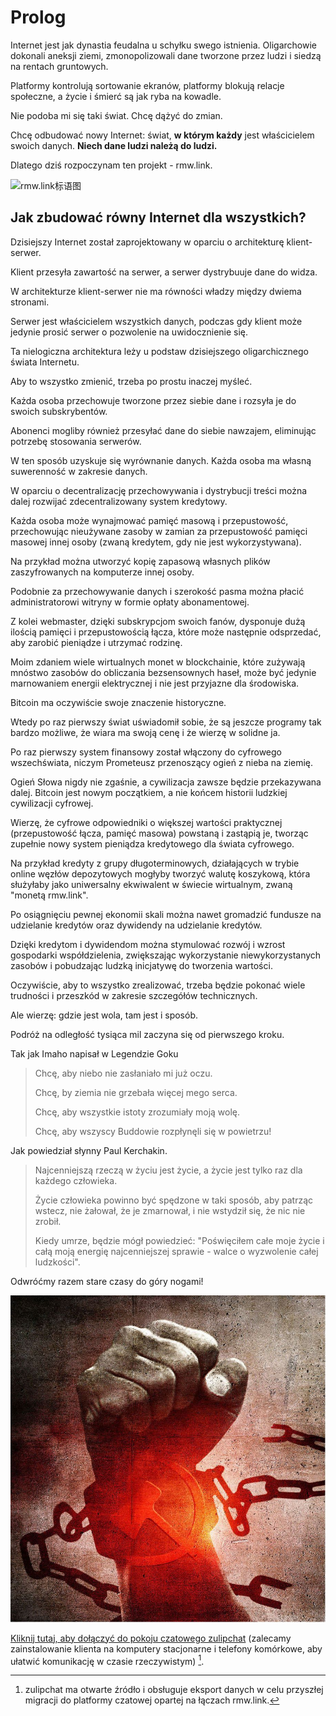 # Prolog

Internet jest jak dynastia feudalna u schyłku swego istnienia. Oligarchowie dokonali aneksji ziemi, zmonopolizowali dane tworzone przez ludzi i siedzą na rentach gruntowych.

Platformy kontrolują sortowanie ekranów, platformy blokują relacje społeczne, a życie i śmierć są jak ryba na kowadle.

Nie podoba mi się taki świat. Chcę dążyć do zmian.

Chcę odbudować nowy Internet: świat, **w którym każdy** jest właścicielem swoich danych. **Niech dane ludzi należą do ludzi.**

Dlatego dziś rozpoczynam ten projekt - rmw.link.

![rmw.link标语图](/slogan.svg)

## Jak zbudować równy Internet dla wszystkich?

Dzisiejszy Internet został zaprojektowany w oparciu o architekturę klient-serwer.

Klient przesyła zawartość na serwer, a serwer dystrybuuje dane do widza.

W architekturze klient-serwer nie ma równości władzy między dwiema stronami.

Serwer jest właścicielem wszystkich danych, podczas gdy klient może jedynie prosić serwer o pozwolenie na uwidocznienie się.

Ta nielogiczna architektura leży u podstaw dzisiejszego oligarchicznego świata Internetu.

Aby to wszystko zmienić, trzeba po prostu inaczej myśleć.

Każda osoba przechowuje tworzone przez siebie dane i rozsyła je do swoich subskrybentów.

Abonenci mogliby również przesyłać dane do siebie nawzajem, eliminując potrzebę stosowania serwerów.

W ten sposób uzyskuje się wyrównanie danych. Każda osoba ma własną suwerenność w zakresie danych.

W oparciu o decentralizację przechowywania i dystrybucji treści można dalej rozwijać zdecentralizowany system kredytowy.

Każda osoba może wynajmować pamięć masową i przepustowość, przechowując nieużywane zasoby w zamian za przepustowość pamięci masowej innej osoby (zwaną kredytem, gdy nie jest wykorzystywana).

Na przykład można utworzyć kopię zapasową własnych plików zaszyfrowanych na komputerze innej osoby.

Podobnie za przechowywanie danych i szerokość pasma można płacić administratorowi witryny w formie opłaty abonamentowej.

Z kolei webmaster, dzięki subskrypcjom swoich fanów, dysponuje dużą ilością pamięci i przepustowością łącza, które może następnie odsprzedać, aby zarobić pieniądze i utrzymać rodzinę.

Moim zdaniem wiele wirtualnych monet w blockchainie, które zużywają mnóstwo zasobów do obliczania bezsensownych haseł, może być jedynie marnowaniem energii elektrycznej i nie jest przyjazne dla środowiska.

Bitcoin ma oczywiście swoje znaczenie historyczne.

Wtedy po raz pierwszy świat uświadomił sobie, że są jeszcze programy tak bardzo możliwe, że wiara ma swoją cenę i że wierzę w solidne ja.

Po raz pierwszy system finansowy został włączony do cyfrowego wszechświata, niczym Prometeusz przenoszący ogień z nieba na ziemię.

Ogień Słowa nigdy nie zgaśnie, a cywilizacja zawsze będzie przekazywana dalej. Bitcoin jest nowym początkiem, a nie końcem historii ludzkiej cywilizacji cyfrowej.

Wierzę, że cyfrowe odpowiedniki o większej wartości praktycznej (przepustowość łącza, pamięć masowa) powstaną i zastąpią je, tworząc zupełnie nowy system pieniądza kredytowego dla świata cyfrowego.

Na przykład kredyty z grupy długoterminowych, działających w trybie online węzłów depozytowych mogłyby tworzyć walutę koszykową, która służyłaby jako uniwersalny ekwiwalent w świecie wirtualnym, zwaną "monetą rmw.link".

Po osiągnięciu pewnej ekonomii skali można nawet gromadzić fundusze na udzielanie kredytów oraz dywidendy na udzielanie kredytów.

Dzięki kredytom i dywidendom można stymulować rozwój i wzrost gospodarki współdzielenia, zwiększając wykorzystanie niewykorzystanych zasobów i pobudzając ludzką inicjatywę do tworzenia wartości.

Oczywiście, aby to wszystko zrealizować, trzeba będzie pokonać wiele trudności i przeszkód w zakresie szczegółów technicznych.

Ale wierzę: gdzie jest wola, tam jest i sposób.

Podróż na odległość tysiąca mil zaczyna się od pierwszego kroku.

Tak jak Imaho napisał w Legendzie Goku

> Chcę, aby niebo nie zasłaniało mi już oczu.
> 
> Chcę, by ziemia nie grzebała więcej mego serca.
> 
> Chcę, aby wszystkie istoty zrozumiały moją wolę.
> 
> Chcę, aby wszyscy Buddowie rozpłynęli się w powietrzu!

Jak powiedział słynny Paul Kerchakin.

> Najcenniejszą rzeczą w życiu jest życie, a życie jest tylko raz dla każdego człowieka.
> 
> Życie człowieka powinno być spędzone w taki sposób, aby patrząc wstecz, nie żałował, że je zmarnował, i nie wstydził się, że nic nie zrobił.
> 
> Kiedy umrze, będzie mógł powiedzieć: "Poświęciłem całe moje życie i całą moją energię najcenniejszej sprawie - walce o wyzwolenie całej ludzkości".

Odwróćmy razem stare czasy do góry nogami!

![](https://raw.githubusercontent.com/gcxfd/img/gh-pages/1.jpg)

[Kliknij tutaj, aby dołączyć do pokoju czatowego zulipchat](https://rmw.zulipchat.com) (zalecamy zainstalowanie klienta na komputery stacjonarne i telefony komórkowe, aby ułatwić komunikację w czasie rzeczywistym) [^1].

[^1]: zulipchat ma otwarte źródło i obsługuje eksport danych w celu przyszłej migracji do platformy czatowej opartej na łączach rmw.link.